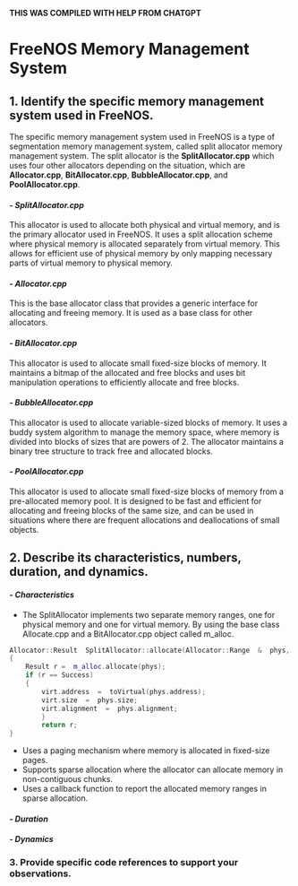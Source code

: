 **THIS WAS COMPILED WITH HELP FROM CHATGPT**

# <h1>FreeNOS Memory Management System</h1>

## <h2>1. Identify the specific memory management system used in FreeNOS.</h2>
The specific memory management system used in FreeNOS is a type of segmentation memory management system, called split allocator memory management system. The split allocator is the **SplitAllocator.cpp** which uses four other allocators depending on the situation, which are **Allocator.cpp**, **BitAllocator.cpp**, **BubbleAllocator.cpp**, and **PoolAllocator.cpp**.
#### *- SplitAllocator.cpp*
This allocator is used to allocate both physical and virtual memory, and is the primary allocator used in FreeNOS. It uses a split allocation scheme where physical memory is allocated separately from virtual memory. This allows for efficient use of physical memory by only mapping necessary parts of virtual memory to physical memory.
#### *- Allocator.cpp*
This is the base allocator class that provides a generic interface for allocating and freeing memory. It is used as a base class for other allocators.
#### *- BitAllocator.cpp*
This allocator is used to allocate small fixed-size blocks of memory. It maintains a bitmap of the allocated and free blocks and uses bit manipulation operations to efficiently allocate and free blocks.
#### *- BubbleAllocator.cpp*
This allocator is used to allocate variable-sized blocks of memory. It uses a buddy system algorithm to manage the memory space, where memory is divided into blocks of sizes that are powers of 2. The allocator maintains a binary tree structure to track free and allocated blocks.
#### *- PoolAllocator.cpp*
This allocator is used to allocate small fixed-size blocks of memory from a pre-allocated memory pool. It is designed to be fast and efficient for allocating and freeing blocks of the same size, and can be used in situations where there are frequent allocations and deallocations of small objects.
## <h2>2. Describe its characteristics, numbers, duration, and dynamics.</h2>
#### *- Characteristics*
-   The SplitAllocator implements two separate memory ranges, one for physical memory and one for virtual memory. By using the base class Allocate.cpp and a BitAllocator.cpp object called m_alloc.

```cpp
Allocator::Result  SplitAllocator::allocate(Allocator::Range  &  phys, Allocator::Range  &  virt)`
{
	Result r =  m_alloc.allocate(phys);
	if (r == Success)
	{
		virt.address  =  toVirtual(phys.address);
		virt.size  =  phys.size;
		virt.alignment  =  phys.alignment;
		}
		return r;
}
```
-   Uses a paging mechanism where memory is allocated in fixed-size pages.
-   Supports sparse allocation where the allocator can allocate memory in non-contiguous chunks.
-   Uses a callback function to report the allocated memory ranges in sparse allocation.
#### *- Duration*
#### *- Dynamics*

### 3. Provide specific code references to support your observations.
